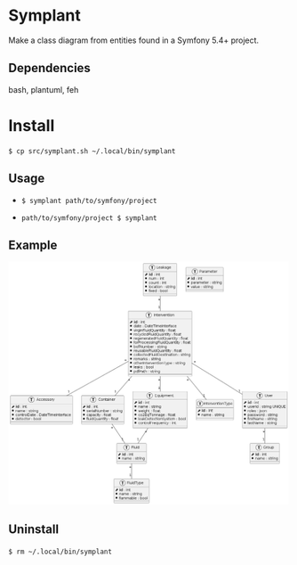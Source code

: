 # Symplant
Make a class diagram from entities found in a Symfony 5.4+ project.

## Dependencies
bash, plantuml, feh

# Install

`$ cp src/symplant.sh ~/.local/bin/symplant`

## Usage
*  `$ symplant path/to/symfony/project`

*  `path/to/symfony/project $ symplant`

## Example

![](example.png)

## Uninstall

`$ rm ~/.local/bin/symplant`
